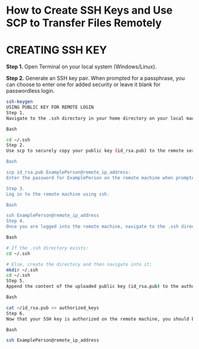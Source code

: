 # How to Create SSH Keys and Use SCP to Transfer Files Remotely

# CREATING SSH KEY

**Step 1.**
Open Terminal on your local system (Windows/Linux).

**Step 2.**
Generate an SSH key pair. When prompted for a passphrase, you can choose to enter one for added security or leave it blank for passwordless login.

```bash
ssh-keygen
USING PUBLIC KEY FOR REMOTE LOGIN
Step 1.
Navigate to the .ssh directory in your home directory on your local machine.

Bash

cd ~/.ssh
Step 2.
Use scp to securely copy your public key (id_rsa.pub) to the remote server. Do not forget the colon : at the end of the remote path. You will be prompted for the remote user's password during this step.

Bash

scp id_rsa.pub ExamplePerson@remote_ip_address:
Enter the password for ExamplePerson on the remote machine when prompted.

Step 3.
Log in to the remote machine using ssh.

Bash

ssh ExamplePerson@remote_ip_address
Step 4.
Once you are logged into the remote machine, navigate to the .ssh directory. If it doesn't exist, create it.

Bash

# If the .ssh directory exists:
cd ~/.ssh

# Else, create the directory and then navigate into it:
mkdir ~/.ssh
cd ~/.ssh
Step 5.
Append the content of the uploaded public key (id_rsa.pub) to the authorized_keys file. This authorizes your public key for passwordless login in the future.

Bash

cat ~/id_rsa.pub >> authorized_keys
Step 6.
Now that your SSH key is authorized on the remote machine, you should be able to log in without a password.

Bash

ssh ExamplePerson@remote_ip_address


```
